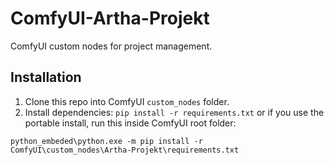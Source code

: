 # ComfyUI-Artha-Projekt
ComfyUI custom nodes for project management.

## Installation
1. Clone this repo into ComfyUI `custom_nodes` folder.
2. Install dependencies: `pip install -r requirements.txt`
   or if you use the portable install, run this inside ComfyUI root folder:


  `python_embeded\python.exe -m pip install -r ComfyUI\custom_nodes\Artha-Projekt\requirements.txt`

